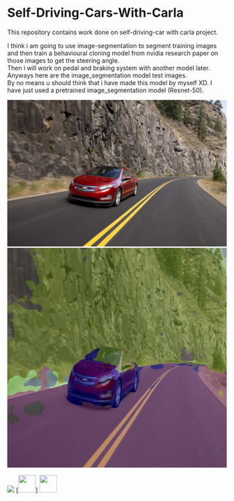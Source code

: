 # Self-Driving-Cars-With-Carla
This repository contains work done on self-driving-car with carla project.

I think i am going to use image-segmentation to segment training images and then train a behavioural cloning model from nvidia research paper on those images to get the steering angle.         
Then i will work on pedal and braking system with another model later.     
Anyways here are the image_segmentation model test images.     
By no means u should think that i have made this model by myself XD. I have just used a pretrained image_segmentation model (Resnet-50).

![Test_Image](https://github.com/TarunTomar122/Self-Driving-Cars-With-Carla/blob/master/image_segmentation_model/test.jpg)
![Predicted_Image](https://github.com/TarunTomar122/Self-Driving-Cars-With-Carla/blob/master/image_segmentation_model/te.jpg)

[![](https://img.shields.io/badge/Donate-Jupyter?style=for-the-badge)](https://razorpay.webug.space/TarunTomar122/Self-Driving-Cars-With-Carla)  [<img src="https://avatars2.githubusercontent.com/u/54112921?v=4" width="40" height="40"/>]  <img src="https://avatars2.githubusercontent.com/u/54112921?v=4" width="40" height="40"/>
